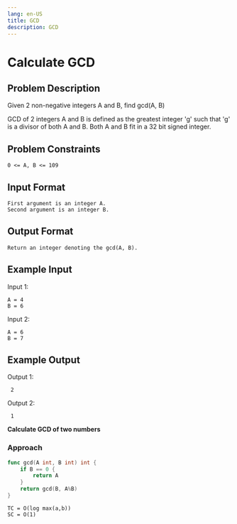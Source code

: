 ```yaml
---
lang: en-US
title: GCD
description: GCD
---
```


# Calculate GCD

## Problem Description
Given 2 non-negative integers A and B, find gcd(A, B)

GCD of 2 integers A and B is defined as the greatest integer 'g' such that 'g' is a divisor of both A and B. Both A and B fit in a 32 bit signed integer.


## Problem Constraints
```text
0 <= A, B <= 109
```



## Input Format
```text
First argument is an integer A.
Second argument is an integer B.
```



## Output Format
```text
Return an integer denoting the gcd(A, B).
```



## Example Input
Input 1:

```text
A = 4
B = 6

```

Input 2:
```text
A = 6
B = 7
```


## Example Output
Output 1:

```text
 2
```
Output 2:

```text
 1
```

**Calculate GCD of two numbers**

### Approach


```go
func gcd(A int, B int) int {
	if B == 0 {
		return A
	}
	return gcd(B, A%B)
}
```

```text
TC = O(log max(a,b))
SC = O(1)
```